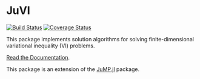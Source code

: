 # JuVI

[![Build Status](https://travis-ci.org/chkwon/JuVI.jl.svg?branch=master)](https://travis-ci.org/chkwon/JuVI.jl)
[![Coverage Status](https://coveralls.io/repos/chkwon/JuVI.jl/badge.svg)](https://coveralls.io/r/chkwon/JuVI.jl)

This package implements solution algorithms for solving finite-dimensional variational inequality (VI) problems.

[Read the Documentation](http://juvijl.readthedocs.org/).

This package is an extension of the [JuMP.jl](https://github.com/JuliaOpt/JuMP.jl) package.
